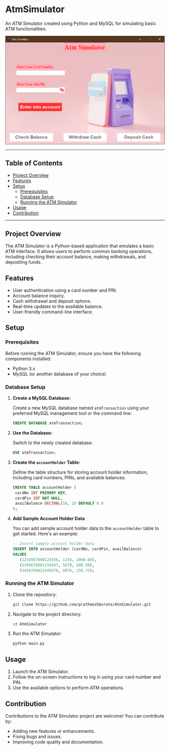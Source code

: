 # AtmSimulator
An ATM Simulator created using Python and MySQL for simulating basic ATM functionalities.

![ATM Simulator Screenshot](AtmSimulator.PNG)

---

## Table of Contents

- [Project Overview](#project-overview)
- [Features](#features)
- [Setup](#steup)
  - [Prerequisites](#prerequisites)
  - [Database Setup](#database-setup)
  - [Running the ATM Simulator](#running-the-atm-simulator)
- [Usage](#usage)
- [Contribution](#contribution)

---

## Project Overview

The ATM Simulator is a Python-based application that emulates a basic ATM interface. It allows users to perform common banking operations, including checking their account balance, making withdrawals, and depositing funds.

## Features

- User authentication using a card number and PIN.
- Account balance inquiry.
- Cash withdrawal and deposit options.
- Real-time updates to the available balance.
- User-friendly command-line interface.

## Setup

### Prerequisites

Before running the ATM Simulator, ensure you have the following components installed:

- Python 3.x
- MySQL (or another database of your choice)

### Database Setup

1. **Create a MySQL Database:**

   Create a new MySQL database named `atmTransaction` using your preferred MySQL management tool or the command line:

   ```sql
   CREATE DATABASE atmTransaction;

2. **Use the Database:**

   Switch to the newly created database:

   ```sql
   USE atmTransaction;

3. **Create the `accountHolder` Table:**

   Define the table structure for storing account holder information, including card numbers, PINs, and available balances:
   
   ```sql
   CREATE TABLE accountHolder (
    cardNo INT PRIMARY KEY,
    cardPin INT NOT NULL,
    availBalance DECIMAL(10, 2) DEFAULT 0.0
   );

5. **Add Sample Account Holder Data**
   
   You can add sample account holder data to the `accountHolder` table to get started. Here's an example:
   
   ```sql
   -- Insert sample account holder data
   INSERT INTO accountHolder (cardNo, cardPin, availBalance)
   VALUES
      (1234567890123456, 1234, 1000.00),
      (2345678901234567, 5678, 500.50),
      (3456789012345678, 9876, 250.75);

### Running the ATM Simulator

1. Clone the repository:
   ```bash
   git clone https://github.com/prathmeshborate/AtmSimulator.git

2. Navigate to the project directory:
   ```bash
   cd AtmSimulator

3. Run the ATM Simulator:
   ```bash
   python main.py

## Usage

1. Launch the ATM Simulator.
2. Follow the on-screen instructions to log in using your card number and PIN.
3. Use the available options to perform ATM operations.

## Contribution

Contributions to the ATM Simulator project are welcome! You can contribute by:

- Adding new features or enhancements.
- Fixing bugs and issues.
- Improving code quality and documentation.
